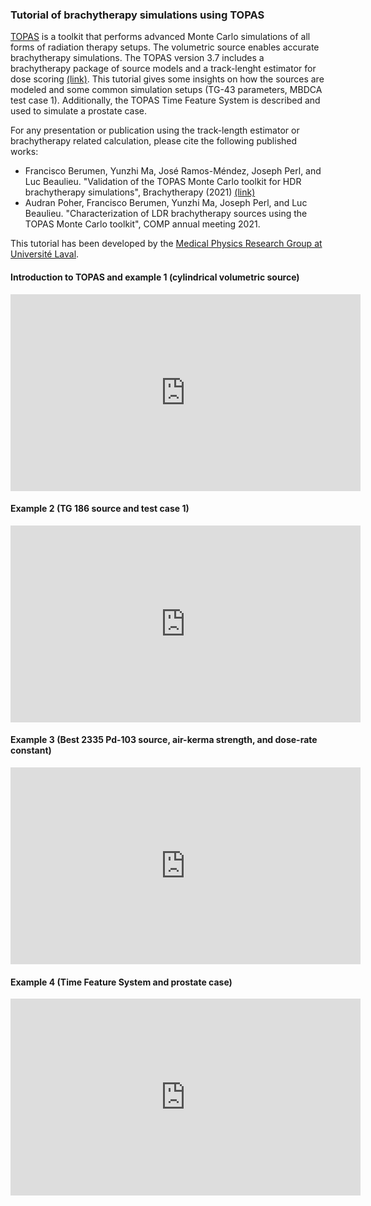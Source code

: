 ### Tutorial of brachytherapy simulations using TOPAS
[TOPAS](http://www.topasmc.org/) is a toolkit that performs advanced Monte Carlo simulations of all forms of radiation therapy setups. The volumetric source enables accurate brachytherapy simulations. The TOPAS version 3.7 includes a brachytherapy package of source models and a track-lenght estimator for dose scoring [(link)](https://topas.readthedocs.io/en/latest/examples-docs/Brachytherapy/index.html). This tutorial gives some insights on how the sources are modeled and some common simulation setups (TG-43 parameters, MBDCA test case 1). Additionally, the TOPAS Time Feature System is described and used to simulate a prostate case.

For any presentation or publication using the track-length estimator or brachytherapy related calculation, please cite the following published works:

* Francisco Berumen, Yunzhi Ma, José Ramos-Méndez, Joseph Perl, and Luc Beaulieu. "Validation of the TOPAS Monte Carlo toolkit for HDR brachytherapy simulations", Brachytherapy (2021) [(link)](https://https://doi.org/10.1016/j.brachy.2020.12.007)
* Audran Poher, Francisco Berumen, Yunzhi Ma, Joseph Perl, and Luc Beaulieu. "Characterization of LDR brachytherapy sources using the TOPAS Monte Carlo toolkit", COMP annual meeting 2021.

This tutorial has been developed by the [Medical Physics Research Group at Université Laval](https://physmed.fsg.ulaval.ca).

#### Introduction to TOPAS and example 1 (cylindrical volumetric source)
<p align="center">
<iframe width="560" height="315" src="https://www.youtube.com/embed/cNhewJFxeSE" title="YouTube video player" frameborder="0" allow="accelerometer; autoplay; clipboard-write; encrypted-media; gyroscope; picture-in-picture" allowfullscreen></iframe>
</p>

#### Example 2 (TG 186 source and test case 1)
<p align="center">
<iframe width="560" height="315" src="https://www.youtube.com/embed/F2Kt8UpuwDQ" title="YouTube video player" frameborder="0" allow="accelerometer; autoplay; clipboard-write; encrypted-media; gyroscope; picture-in-picture" allowfullscreen></iframe>
</p>

#### Example 3 (Best 2335 Pd-103 source, air-kerma strength, and dose-rate constant)
<p align="center">
<iframe width="560" height="315" src="https://www.youtube.com/embed/yVN1Brej8f4" title="YouTube video player" frameborder="0" allow="accelerometer; autoplay; clipboard-write; encrypted-media; gyroscope; picture-in-picture" allowfullscreen></iframe>
</p>

#### Example 4 (Time Feature System and prostate case)
<p align="center">
<iframe width="560" height="315" src="https://www.youtube.com/embed/AU_2Gu1Y_aM" title="YouTube video player" frameborder="0" allow="accelerometer; autoplay; clipboard-write; encrypted-media; gyroscope; picture-in-picture" allowfullscreen></iframe>
</p>

